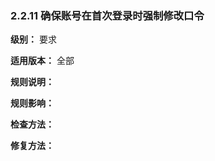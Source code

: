 ### 2.2.11 确保账号在首次登录时强制修改口令

**级别：** 要求

**适用版本：** 全部

**规则说明：** 



**规则影响：**



**检查方法：**





**修复方法：**

